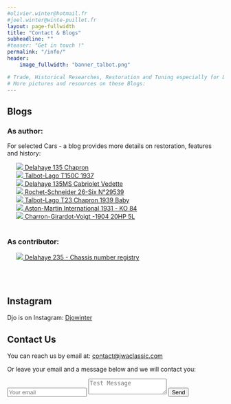 ```yaml
---
#olivier.winter@hotmail.fr
#joel.winter@winte-puillet.fr
layout: page-fullwidth
title: "Contact & Blogs"
subheadline: ""
#teaser: "Get in touch !"
permalink: "/info/"
header:
    image_fullwidth: "banner_talbot.png"

# Trade, Historical Researches, Restoration and Tuning especially for Delage, Delahaye and Talbot-Lago.
# More pictures and resources on these Blogs:
---
```


## Blogs
### As author:

For selected Cars - a blog provides more details on restoration, features and history:
<div class="row">
  <div class="large-3 columns"><br>
     <a href="https://delahaye135m801025.blogspot.com/" title="Delahaye 135 Chapron">
        <img src="{{site.baseurl}}/images/blogs/d135_thumb.jpg"> Delahaye 135 Chapron
     </a>
  </div>
  <div class="large-3 columns"><br>
     <a href="https://talbotlagott150c.blogspot.com/" title="Talbot-Lago T150C 1937">
        <img src="{{site.baseurl}}/images/blogs/T150C_thumb.jpg"> Talbot-Lago T150C 1937
     </a>
  </div>
  <div class="large-3 columns"><br>
     <a href="https://delahaye135msvedette.blogspot.com/" title="Delahaye 135MS Cabriolet Vedette">
        <img src="{{site.baseurl}}/images/blogs/d135ved_thumb.jpg"> Delahaye 135MS Cabriolet Vedette
     </a>
  </div>
  <div class="large-3 columns"><br>
     <a href="https://rochetschneider26six.blogspot.com/" title="Rochet-Schneider 26-Six N°29539">
        <img src="{{site.baseurl}}/images/blogs/roch_thumb.jpg"> Rochet-Schneider 26-Six N°29539
     </a>
  </div>
</div>

<div class="row">
  <div class="large-3 columns"><br>
     <a href="https://talbotlagot23chapron.blogspot.com/" title="Talbot-Lago T23 Chapron 1939 Baby">
        <img src="{{site.baseurl}}/images/blogs/T23ch_thumb.jpg"> Talbot-Lago T23 Chapron 1939 Baby
     </a>
  </div>
  <div class="large-3 columns"><br>
     <a href="https://astonmartink084.blogspot.com/" title="Aston-Martin International 1931 - KO 84">
        <img src="{{site.baseurl}}/images/blogs/aston_thumb.jpg"> Aston-Martin International 1931 - KO 84
     </a>
  </div>
  <div class="large-3 columns"><br>
     <a href="https://cgv-5l-1904.blogspot.com/" title="Charron-Girardot-Voigt -1904 20HP 5L">
        <img src="{{site.baseurl}}/images/blogs/charron_thumb.jpg"> Charron-Girardot-Voigt -1904 20HP 5L
     </a>
  </div>
  <div class="large-3 columns"><br>

  </div>
</div>



### As contributor:


<div class="row">
  <div class="large-3 columns"><br>
     <a href="https://lesdelahaye235.blogspot.com" title="Delahaye 235 - Chassis number registry">
        <img src="{{site.baseurl}}/images/blogs/d135registry_thumb.jpg"> Delahaye 235 - Chassis number registry
     </a>
  </div>
  <div class="large-3 columns"><br>

  </div>
  <div class="large-3 columns"><br>

  </div>
  <div class="large-3 columns"><br>

  </div>
</div>



## Instagram
Djo is on Instagram:
[Djowinter](https://www.instagram.com/djowinter/)


## Contact Us
You can reach us by email at: [contact@jwaclassic.com](mailto:contact@jwaclassic.com)

Or leave your email and a message below and we will contact you:

<form method="POST" action="https://formspree.io/contact@jwaclassic.com">
  <input type="email" name="email" placeholder="Your email">
  <textarea name="message" placeholder="Test Message"></textarea>
  <button type="submit">Send</button>
</form>
